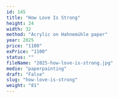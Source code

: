 ```yaml
---
id: 145
title: "How Love Is Strong"
height: 24
width: 32
method: "Acrylic on Hahnemühle paper"
year: 2025
price: "1100"
exPrice: "1100"
status: ""
fileName: "2025-how-love-is-strong.jpg"
medie: "paperpainting"
draft: "False"
slug: "how-love-is-strong"
weight: "81"
---
```

